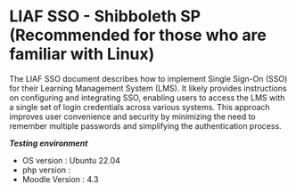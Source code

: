 # LIAF SSO - Shibboleth SP (Recommended for those who are familiar with Linux)

The LIAF SSO document describes how to implement Single Sign-On (SSO) for their Learning Management System (LMS). It likely provides instructions on configuring and integrating SSO, enabling users to access the LMS with a single set of login credentials across various systems. This approach improves user convenience and security by minimizing the need to remember multiple passwords and simplifying the authentication process.

***Testing environment*** 

* OS version : Ubuntu 22.04
* php version : 
* Moodle Version : 4.3
